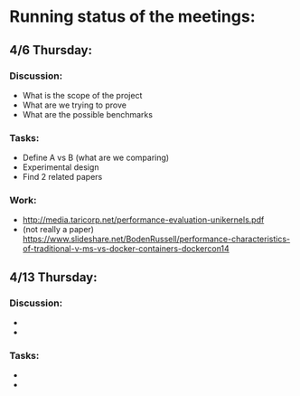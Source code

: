 # Running status of the meetings:

## 4/6 Thursday:

### Discussion:
- What is the scope of the project
- What are we trying to prove
- What are the possible benchmarks

### Tasks:
- Define A vs B (what are we comparing)
- Experimental design
- Find 2 related papers

### Work:
- http://media.taricorp.net/performance-evaluation-unikernels.pdf
- (not really a paper) https://www.slideshare.net/BodenRussell/performance-characteristics-of-traditional-v-ms-vs-docker-containers-dockercon14


## 4/13 Thursday:

### Discussion:
-
-
### Tasks:
-
-
